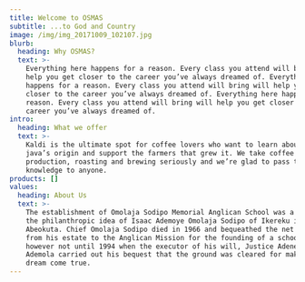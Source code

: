 ```yaml
---
title: Welcome to OSMAS
subtitle: ...to God and Country
image: /img/img_20171009_102107.jpg
blurb:
  heading: Why OSMAS?
  text: >-
    Everything here happens for a reason. Every class you attend will bring will
    help you get closer to the career you’ve always dreamed of. Everything here
    happens for a reason. Every class you attend will bring will help you get
    closer to the career you’ve always dreamed of. Everything here happens for a
    reason. Every class you attend will bring will help you get closer to the
    career you’ve always dreamed of.
intro:
  heading: What we offer
  text: >-
    Kaldi is the ultimate spot for coffee lovers who want to learn about their
    java’s origin and support the farmers that grew it. We take coffee
    production, roasting and brewing seriously and we’re glad to pass that
    knowledge to anyone.
products: []
values:
  heading: About Us
  text: >-
    The establishment of Omolaja Sodipo Memorial Anglican School was a result of
    the philanthropic idea of Isaac Ademoye Omolaja Sodipo of Ikereku in
    Abeokuta. Chief Omolaja Sodipo died in 1966 and bequeathed the net proceeds
    from his estate to the Anglican Mission for the founding of a school. It was
    however not until 1994 when the executor of his will, Justice Adenekan
    Ademola carried out his bequest that the ground was cleared for making his
    dream come true.
---
```


